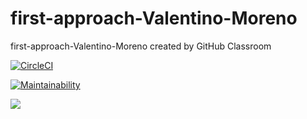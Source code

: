 # first-approach-Valentino-Moreno
first-approach-Valentino-Moreno created by GitHub Classroom

[![CircleCI](https://dl.circleci.com/status-badge/img/gh/etec-programacion-iv/first-approach-Valentino-Moreno-bis/tree/main.svg?style=svg)](https://dl.circleci.com/status-badge/redirect/gh/etec-programacion-iv/first-approach-Valentino-Moreno-bis/tree/main)

[![Maintainability](https://api.codeclimate.com/v1/badges/552c6fed329929edc995/maintainability)](https://codeclimate.com/github/etec-programacion-iv/first-approach-Valentino-Moreno-bis/maintainability)

<a href="https://codeclimate.com/github/etec-programacion-iv/first-approach-Valentino-Moreno-bis/test_coverage"><img src="https://api.codeclimate.com/v1/badges/552c6fed329929edc995/test_coverage" /></a>